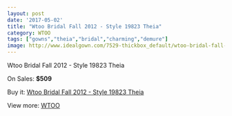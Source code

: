 ```yaml
---
layout: post
date: '2017-05-02'
title: "Wtoo Bridal Fall 2012 - Style 19823 Theia"
category: WTOO
tags: ["gowns","theia","bridal","charming","demure"]
image: http://www.idealgown.com/7529-thickbox_default/wtoo-bridal-fall-2012-style-19823-theia.jpg
---
```

Wtoo Bridal Fall 2012 - Style 19823 Theia

On Sales: **$509**
<a href="https://www.idealgown.com/en/wtoo/3187-wtoo-bridal-fall-2012-style-19823-theia.html"><amp-img layout="responsive" width="600" height="600" src="//www.idealgown.com/7529-thickbox_default/wtoo-bridal-fall-2012-style-19823-theia.jpg" alt="Wtoo Bridal Fall 2012 - Style 19823 Theia 0" /></a>
<a href="https://www.idealgown.com/en/wtoo/3187-wtoo-bridal-fall-2012-style-19823-theia.html"><amp-img layout="responsive" width="600" height="600" src="//www.idealgown.com/7530-thickbox_default/wtoo-bridal-fall-2012-style-19823-theia.jpg" alt="Wtoo Bridal Fall 2012 - Style 19823 Theia 1" /></a>

Buy it: [Wtoo Bridal Fall 2012 - Style 19823 Theia](https://www.idealgown.com/en/wtoo/3187-wtoo-bridal-fall-2012-style-19823-theia.html "Wtoo Bridal Fall 2012 - Style 19823 Theia")

View more: [WTOO](https://www.idealgown.com/en/39-wtoo "WTOO")